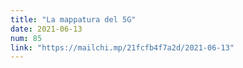 ```yaml
---
title: "La mappatura del 5G"
date: 2021-06-13
num: 85
link: "https://mailchi.mp/21fcfb4f7a2d/2021-06-13"
---
```

